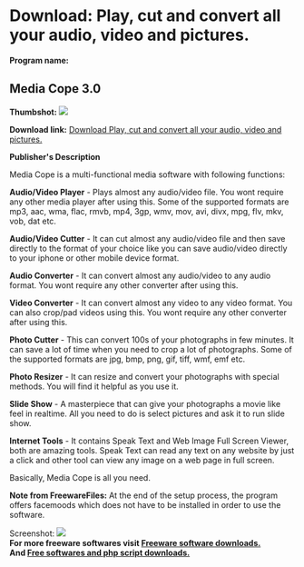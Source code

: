# Download: Play, cut and convert all your audio, video and pictures.

**Program name:**

## Media Cope 3.0

  
**Thumbshot:** ![](http://www.freewarefiles.com/screenshot/media_cope_md.jpg)   
  
**Download link:** [Download Play, cut and convert all your audio, video and pictures.](http://freesoftwares.boysofts.com/Media-Cope_program_53240.html)  
  


**Publisher's Description**  
  


Media Cope is a multi-functional media software with following functions: 

**Audio/Video Player** \- Plays almost any audio/video file. You wont require any other media player after using this. Some of the supported formats are mp3, aac, wma, flac, rmvb, mp4, 3gp, wmv, mov, avi, divx, mpg, flv, mkv, vob, dat etc.

**Audio/Video Cutter** \- It can cut almost any audio/video file and then save directly to the format of your choice like you can save audio/video directly to your iphone or other mobile device format.

**Audio Converter** \- It can convert almost any audio/video to any audio format. You wont require any other converter after using this.

**Video Converter** \- It can convert almost any video to any video format. You can also crop/pad videos using this. You wont require any other converter after using this.

**Photo Cutter** \- This can convert 100s of your photographs in few minutes. It can save a lot of time when you need to crop a lot of photographs. Some of the supported formats are jpg, bmp, png, gif, tiff, wmf, emf etc.

**Photo Resizer** \- It can resize and convert your photographs with special methods. You will find it helpful as you use it.

**Slide Show** \- A masterpiece that can give your photographs a movie like feel in realtime. All you need to do is select pictures and ask it to run slide show.

**Internet Tools** \- It contains Speak Text and Web Image Full Screen Viewer, both are amazing tools. Speak Text can read any text on any website by just a click and other tool can view any image on a web page in full screen.

Basically, Media Cope is all you need.

**Note from FreewareFiles:** At the end of the setup process, the program offers facemoods which does not have to be installed in order to use the software.

  
  
Screenshot: ![](http://www.freewarefiles.com/screenshot/media_cope.jpg)   
**For more freeware softwares visit [Freeware software downloads.](http://freesoftwares.boysofts.com/)**   
**And [Free softwares and php script downloads.](http://www.boysofts.com/)**
